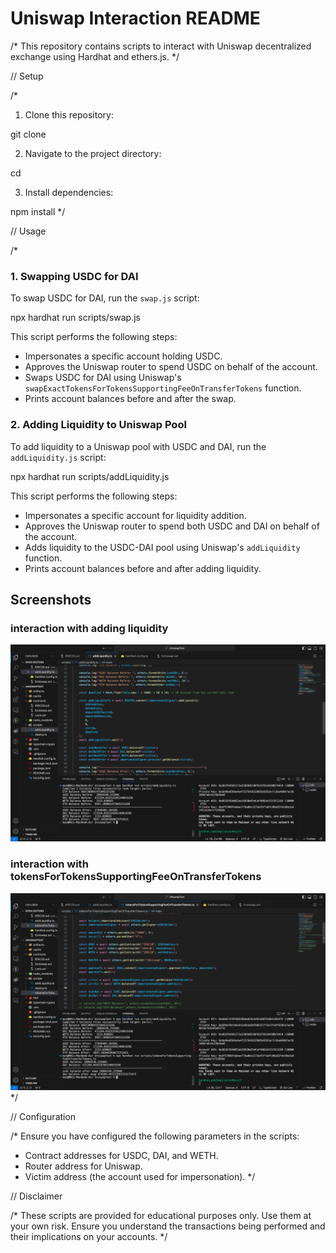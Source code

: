 # Uniswap Interaction README

/*
This repository contains scripts to interact with Uniswap decentralized exchange using Hardhat and ethers.js.
*/

// Setup

/*
1. Clone this repository:

git clone <repository-url>

2. Navigate to the project directory:

cd <project-directory>

3. Install dependencies:

npm install
*/

// Usage

/*
### 1. Swapping USDC for DAI

To swap USDC for DAI, run the `swap.js` script:

npx hardhat run scripts/swap.js

This script performs the following steps:
- Impersonates a specific account holding USDC.
- Approves the Uniswap router to spend USDC on behalf of the account.
- Swaps USDC for DAI using Uniswap's `swapExactTokensForTokensSupportingFeeOnTransferTokens` function.
- Prints account balances before and after the swap.

### 2. Adding Liquidity to Uniswap Pool

To add liquidity to a Uniswap pool with USDC and DAI, run the `addLiquidity.js` script:

npx hardhat run scripts/addLiquidity.js

This script performs the following steps:
- Impersonates a specific account for liquidity addition.
- Approves the Uniswap router to spend both USDC and DAI on behalf of the account.
- Adds liquidity to the USDC-DAI pool using Uniswap's `addLiquidity` function.
- Prints account balances before and after adding liquidity.

## Screenshots

### interaction with adding liquidity
<img src="https://github.com/pope-h/Uniswap_Fork_Test/blob/da13801d7437e77e974ad420fe0a8d2ce721a4e6/InteractionImages/addLiquidity.png">

### interaction with tokensForTokensSupportingFeeOnTransferTokens
<img src="https://github.com/pope-h/Uniswap_Fork_Test/blob/da13801d7437e77e974ad420fe0a8d2ce721a4e6/InteractionImages/tokensForTokensSupportingFeeOnTransferTokens.png">
*/

// Configuration

/*
Ensure you have configured the following parameters in the scripts:
- Contract addresses for USDC, DAI, and WETH.
- Router address for Uniswap.
- Victim address (the account used for impersonation).
*/

// Disclaimer

/*
These scripts are provided for educational purposes only. Use them at your own risk. Ensure you understand the transactions being performed and their implications on your accounts.
*/